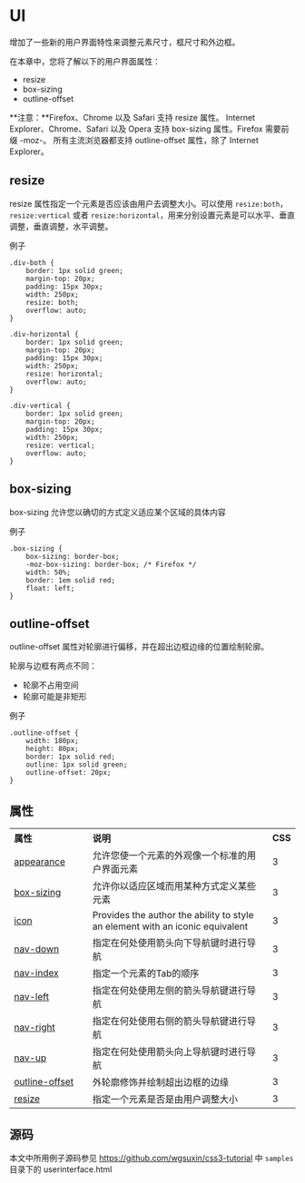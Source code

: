 UI
====

增加了一些新的用户界面特性来调整元素尺寸，框尺寸和外边框。

在本章中，您将了解以下的用户界面属性：

* resize
* box-sizing
* outline-offset

**注意：**Firefox、Chrome 以及 Safari 支持 resize 属性。
Internet Explorer、Chrome、Safari 以及 Opera 支持 box-sizing 属性。Firefox 需要前缀 -moz-。
所有主流浏览器都支持 outline-offset 属性，除了 Internet Explorer。

## resize

resize 属性指定一个元素是否应该由用户去调整大小。可以使用  `resize:both`， `resize:vertical` 或者 `resize:horizontal`，用来分别设置元素是可以水平、垂直调整，垂直调整，水平调整。

例子

    .div-both {
        border: 1px solid green;
        margin-top: 20px;
        padding: 15px 30px;
        width: 250px;
        resize: both;
        overflow: auto;
    }

    .div-horizontal {
        border: 1px solid green;
        margin-top: 20px;
        padding: 15px 30px;
        width: 250px;
        resize: horizontal;
        overflow: auto;
    }

    .div-vertical {
        border: 1px solid green;
        margin-top: 20px;
        padding: 15px 30px;
        width: 250px;
        resize: vertical;
        overflow: auto;
    }

## box-sizing

box-sizing 允许您以确切的方式定义适应某个区域的具体内容

例子

    .box-sizing {
        box-sizing: border-box;
        -moz-box-sizing: border-box; /* Firefox */
        width: 50%;
        border: 1em solid red;
        float: left;
    }

## outline-offset

outline-offset 属性对轮廓进行偏移，并在超出边框边缘的位置绘制轮廓。

轮廓与边框有两点不同：

* 轮廓不占用空间
* 轮廓可能是非矩形

例子

    .outline-offset {
        width: 180px;
        height: 80px;
        border: 1px solid red;
        outline: 1px solid green;
        outline-offset: 20px;
    }

## 属性

<table class="reference"> <tbody><tr> <th width="28%" align="left">属性</th> <th width="67%" align="left">说明</th> <th width="5%" align="left">CSS</th> </tr> <tr> <td><a href="#">appearance</a></td> <td>允许您使一个元素的外观像一个标准的用户界面元素</td> <td>3</td> </tr> <tr> <td><a href="#">box-sizing</a></td> <td>允许你以适应区域而用某种方式定义某些元素</td> <td>3</td> </tr> <tr> <td><a href="#">icon</a></td> <td>Provides the author the ability to style an element with an iconic equivalent</td> <td>3</td> </tr> <tr> <td><a href="#">nav-down</a></td> <td>指定在何处使用箭头向下导航键时进行导航</td> <td>3</td> </tr> <tr> <td><a href="#">nav-index</a></td> <td>指定一个元素的Tab的顺序</td> <td>3</td> </tr> <tr> <td><a href="#">nav-left</a></td> <td>指定在何处使用左侧的箭头导航键进行导航</td> <td>3</td> </tr> <tr> <td><a href="#">nav-right</a></td> <td>指定在何处使用右侧的箭头导航键进行导航</td> <td>3</td> </tr> <tr> <td><a href="#">nav-up</a></td> <td>指定在何处使用箭头向上导航键时进行导航</td> <td>3</td> </tr> <tr> <td><a href="#">outline-offset</a></td> <td>外轮廓修饰并绘制超出边框的边缘</td> <td>3</td> </tr> <tr> <td><a href="#">resize</a></td> <td>指定一个元素是否是由用户调整大小</td> <td>3</td> </tr> </tbody></table>

## 源码

本文中所用例子源码参见
<https://github.com/wgsuxin/css3-tutorial> 中 `samples` 目录下的 userinterface.html
